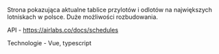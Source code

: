 Strona pokazująca aktualne tablice przylotów i odlotów na największych lotniskach w polsce.
Duże możliwości rozbudowania.

API - https://airlabs.co/docs/schedules

Technologie - Vue, typescript
